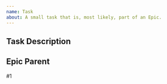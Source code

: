 ```yaml
---
name: Task
about: A small task that is, most likely, part of an Epic.
---
```

<!-- Make sure to add this to the project (At the right) -->


## Task Description

<!-- This Task will... -->

## Epic Parent

<!-- The link below should link to its Epic Parent. If there is none, remove this section -->
<!-- You can add an issue by typing a # symbol and selecting an option (the number is also listed in the issue), or clicking the second from the right symbol above -->
#1